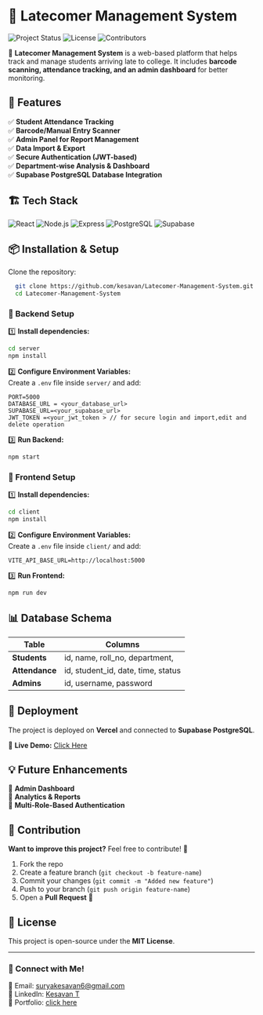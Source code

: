 # 🚀 Latecomer Management System

![Project Status](https://img.shields.io/badge/Status-Active-success?style=flat-square)
![License](https://img.shields.io/badge/License-MIT-blue?style=flat-square)
![Contributors](https://img.shields.io/github/contributors/kesavan/Latecomer-Management-System?style=flat-square)

📌 **Latecomer Management System** is a web-based platform that helps track and manage students arriving late to college. It includes **barcode scanning, attendance tracking, and an admin dashboard** for better monitoring.

## 🎯 Features

✅ **Student Attendance Tracking**  
✅ **Barcode/Manual Entry Scanner**  
✅ **Admin Panel for Report Management**  
✅ **Data Import & Export**  
✅ **Secure Authentication (JWT-based)**  
✅ **Department-wise Analysis & Dashboard**  
✅ **Supabase PostgreSQL Database Integration**  

## 🏗️ Tech Stack

![React](https://img.shields.io/badge/Frontend-React-blue?style=flat-square)
![Node.js](https://img.shields.io/badge/Backend-Node.js-green?style=flat-square)
![Express](https://img.shields.io/badge/API-Express.js-lightgrey?style=flat-square)
![PostgreSQL](https://img.shields.io/badge/Database-PostgreSQL-blue?style=flat-square)
![Supabase](https://img.shields.io/badge/Cloud-Supabase-orange?style=flat-square)

## 📦 Installation & Setup

Clone the repository:
```bash
  git clone https://github.com/kesavan/Latecomer-Management-System.git
  cd Latecomer-Management-System
```

### 🔧 Backend Setup
1️⃣ **Install dependencies:**
```bash
cd server  
npm install
```
2️⃣ **Configure Environment Variables:**  
Create a `.env` file inside `server/` and add:
```env
PORT=5000
DATABASE_URL = <your_database_url>
SUPABASE_URL=<your_supabase_url>
JWT_TOKEN =<your_jwt_token > // for secure login and import,edit and delete operation
```
3️⃣ **Run Backend:**
```bash
npm start
```

### 🎨 Frontend Setup
1️⃣ **Install dependencies:**
```bash
cd client  
npm install
```
2️⃣ **Configure Environment Variables:**  
Create a `.env` file inside `client/` and add:
```env
VITE_API_BASE_URL=http://localhost:5000
```
3️⃣ **Run Frontend:**
```bash
npm run dev
```

## 📊 Database Schema

| Table | Columns |
|--------|--------------------------|
| **Students** | id, name, roll_no, department,|
| **Attendance** | id, student_id, date, time, status |
| **Admins** | id, username, password |

## 🚀 Deployment
The project is deployed on **Vercel** and connected to **Supabase PostgreSQL**.

🔗 **Live Demo:** [Click Here](https://later-comer-monitoring-system.vercel.app/)  

## 💡 Future Enhancements
🔹 **Admin Dashboard**  
🔹 **Analytics & Reports**  
🔹 **Multi-Role-Based Authentication**  

## 🤝 Contribution
**Want to improve this project?** Feel free to contribute! 🚀

1. Fork the repo
2. Create a feature branch (`git checkout -b feature-name`)
3. Commit your changes (`git commit -m "Added new feature"`)
4. Push to your branch (`git push origin feature-name`)
5. Open a **Pull Request** 🚀

## 📜 License
This project is open-source under the **MIT License**.

---
### 💬 Connect with Me!
📧 Email: suryakesavan6@gmail.com  
🔗 LinkedIn: [Kesavan T](https://www.linkedin.com/in/kesavan-surya-a446a725a/)  
🚀 Portfolio: [click here](https://portfolio-ten-ruddy-88.vercel.app/)
